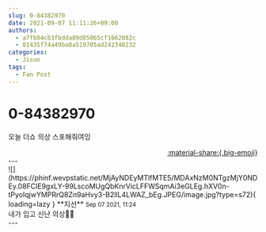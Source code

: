 ```yaml
---
slug: 0-84382970
date: 2021-09-07 11:11:26+09:00
authors:
  - a7fb84c63fbdda89d85065cf1662082c
  - 01435f74a49ba8a519705ad242348232
categories:
  - Jisun
tags:
  - Fan Post
---
```


# 0-84382970

<div class="post-container" markdown="1">
<div class="content-container md-sidebar__scrollwrap" markdown="1">

오늘 더쇼 의상 스포해줘여잉

</div>
</div>

<div style="text-align: right;" markdown="1">
<a href="https://weverse.io/fromis9/fanpost/0-84382970" style="text-align: right;">:material-share:{.big-emoji}</a>
</div>
---

<div class="comments-container md-sidebar__scrollwrap" markdown="1">
<div class="comment" markdown="1">
<div class='id-container' markdown="1">
![](https://phinf.wevpstatic.net/MjAyNDEyMTlfMTE5/MDAxNzM0NTgzMjY0NDEy.08FClE9gxLY-99LscoMUgQbKnrVicLFFWSqmAi3eGLEg.hXV0n-tPyoIqjwYMPRrQ8Zn9aHvy3-B2llL4LWAZ_bEg.JPEG/image.jpg?type=s72){ loading=lazy }
**<span class="artist">지선</span>** <small>Sep 07 2021, 11:24</small><br>
</div>
<div class='comment-body' markdown="1">
내가 입고 신난 의상🙌🏻
</div>
</div>
</div>
---
